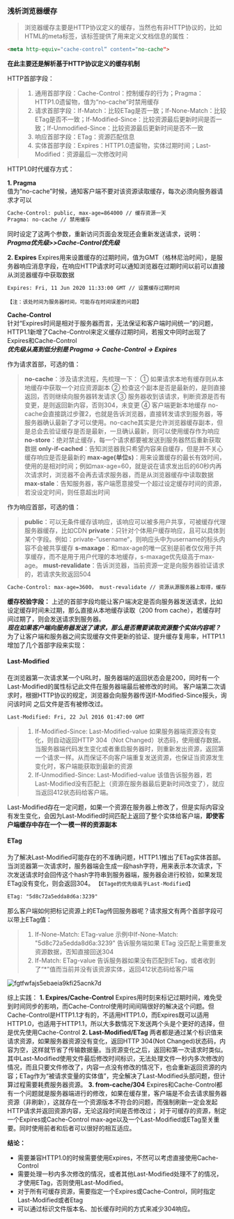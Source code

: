 ### 浅析浏览器缓存  
>浏览器缓存主要是HTTP协议定义的缓存，当然也有非HTTP协议的，比如HTML的meta标签，该标签提供了用来定义文档信息的属性：

```html
<meta http-equiv="cache-control“ content="no-cache">
```
**在此主要还是解析基于HTTP协议定义的缓存机制**   
 
HTTP首部字段：  
> 1.  通用首部字段：Cache-Control：控制缓存的行为；Pragma：HTTP1.0遗留物，值为“no-cache”时禁用缓存  
> 2.  请求首部字段：If-Match：比较ETag是否一致；If-None-Match：比较ETag是否不一致；If-Modified-Since：比较资源最后更新时间是否一致；If-Unmodified-Since：比较资源最后更新时间是否不一致  
> 3. 响应首部字段：ETag：资源匹配信息  
> 4. 实体首部字段：Expires：HTTP1.0遗留物，实体过期时间；Last-Modified：资源最后一次修改时间  

HTTP1.0时代缓存方式：  

**1. Pragma**  
值为“no-cache”时候，通知客户端不要对该资源读取缓存，每次必须向服务器请求才可以
```html
Cache-Control: public, max-age=864000 // 缓存资源一天
Pragma: no-cache // 禁用缓存
```
同时设定了这两个参数，重新访问页面会发现还会重新发送请求，说明：
_**Pragma优先级>>Cache-Control优先级**_

**2. Expires**
Expires用来设置缓存的过期时间，值为GMT（格林尼治时间），是服务器响应消息字段，在响应HTTP请求时可以通知浏览器在过期时间以前可以直接从浏览器缓存中获取数据
```html
Expires: Fri, 11 Jun 2020 11:33:00 GMT // 设置缓存过期时间
```
`【注：该处时间为服务器时间，可能存在时间误差的问题】`

**Cache-Control**  
针对“Expires时间是相对于服务器而言，无法保证和客户端时间统一”的问题，HTTP1.1新增了Cache-Control来定义缓存过期时间，若报文中同时出现了Expires和Cache-Control  
**_优先级从高到低分别是 Pragma -> Cache-Control -> Expires_**

作为请求首部，可选的值：
>**no-cache**：涉及请求流程，先梳理一下：
① 如果请求本地有缓存则从本地缓存中获取一个对应资源副本
② 检查这个副本是否是最新的，是则直接返回，否则继续向服务器转发请求
③ 服务器收到该请求，判断资源是否有变更，是则返回新内容，否则304，未变更
④ 客户端更新本地缓存
no-cache会直接跳过步骤2，也就是告诉浏览器，直接转发请求到服务器，等服务器确认最新了才可以使用。no-cache其实是允许浏览器缓存副本，但是总会去验证缓存是否是最新，一旦确认最新，则可以使用缓存作为响应
>**no-store**：绝对禁止缓存，每一个请求都要被发送到服务器然后重新获取数据
>**only-if-cached**：告知浏览器我只希望内容来自缓存，但是并不关心缓存响应是否是最新的
>**max-age(单位s)**：用来设置缓存的最长有效时间，使用的是相对时间；例如max-age=60，就是说在请求发出后的60秒内再次请求时，浏览器不会再去请求服务器，而是从浏览器缓存中读取数据
>**max-stale**：告知服务器，客户端愿意接受一个超过设定缓存时间的资源，若没设定时间，则任意超出时间

作为响应首部，可选的值：
>**public**：可以无条件缓存该响应，该响应可以被多用户共享，可被缓存代理服务器缓存，比如CDN
>**private**：只针对个体用户缓存响应，且可以具体到某个字段。例如：private-”username“，则响应头中为username的标头内容不会被共享缓存
>**s-maxage**：和max-age的唯一区别是前者仅仅用于共享缓存，而不是用于用户代理的本地缓存，s-maxage优先级高于max-age。
>**must-revalidate**：告诉浏览器，当前资源一定是向服务器验证请求的，若请求失败返回504

```html
Cache-Control: max-age=3600， must-revalidate // 资源从源服务器上取得，缓存时间为一小时，在一小时之内获取该资源无需发送请求，之后必须向服务器发送验证该资源
```
**缓存校验字段：**
上述的首部字段均能让客户端决定是否向服务器发送请求，比如设定缓存时间未过期，那么直接从本地缓存读取（200 from cache），若缓存时间过期了，则会发送请求到服务器。  
**_现在如果客户端向服务器发送了请求，那么是否需要读取资源整个实体内容呢？_**
为了让客户端和服务器之间实现缓存文件更新的验证、提升缓存复用率，HTTP1.1增加了几个首部字段来实现：
#### Last-Modified
在浏览器第一次请求某一个URL时，服务器端的返回状态会是200，同时有一个Last-Modified的属性标记此文件在服务器端最后被修改的时间。
客户端第二次请求时，根据HTTP协议的规定，浏览器会向服务器传送If-Modified-Since报头，询问该时间 之后文件是否有被修改过。
```html
Last-Modified: Fri, 22 Jul 2016 01:47:00 GMT
```
> 1. If-Modified-Since: Last-Modified-value  如果服务器端资源没有变化，则自动返回HTTP 304（Not Changed）状态码，使用缓存数据。当服务器端代码发生变化或者重启服务器时，则重新发出资源，返回第一个请求一样。从而保证不向客户端重复发送资源，也保证当资源发生变化时，客户端能获取到最新的资源
> 2. If-Unmodified-Since: Last-Modified-value 该值告诉服务器，若Last-Modified没有匹配上（资源在服务器最后更新时间改变了），就应当返回412状态码给客户端。

Last-Modified存在一定问题，如果一个资源在服务器上修改了，但是实际内容没有发生变化，会因为Last-Modified时间匹配上返回了整个实体给客户端，**即使客户端缓存中存在一个一模一样的资源副本**

#### ETag
为了解决Last-Modified可能存在的不准确问题，HTTP1.1推出了ETag实体首部。当浏览器第一次请求时，服务器端会生成一段hash字符，用来表示本次请求，下次发送请求时会回传这个hash字符串到服务器端，服务器会进行校验，如果发现ETag没有变化，则会返回304。
`【ETage的优先级高于Last-Modified】`
```html
ETag: "5d8c72a5edda8d6a:3239"
```
那么客户端如何把标记资源上的ETag传回服务器呢？请求报文有两个首部字段可以带上ETag值：
>1. If-None-Match: ETag-value  示例中If-None-Match: "5d8c72a5edda8d6a:3239" 告诉服务端如果 ETag 没匹配上需要重发资源数据，否知直接回送304
>2. If-Match: ETag-value 告诉服务器如果没有匹配到ETag，或者收到了“*”值而当前并没有该资源实体，返回412状态码给客户端

![fgtfwfajs5ebaeia9kfi25acnk7d](https://user-images.githubusercontent.com/3364054/28409719-063ad49e-6d6e-11e7-9230-ccd967d4e150.jpg)

综上实践：
**1. Expires/Cache-Control**
Expires用时刻来标记过期时间，难免受到时间同步的影响，而Cache-Control使用时间间隔很好的解决这个问题。但Cache-Control是HTTP1.1才有的，不适用HTTP1.0，而Expires既可以适用HTTP1.0，也适用于HTTP1.1，所以大多数情况下发送两个头是个更好的选择，但是优先使用Cache-Control
**2. Last-Modified/ETag**
两者都是通过某个标识值来请求资源，如果服务器资源没有变化，返回HTTP 304(Not Changed)状态码，内容为空，这样就节省了传输数据量。当资源变化之后，返回和第一次请求时类似。其中Last-Modified使用文件最后修改时间标识，无法处理文件一秒内多次修改的情况，而且只要文件修改了，内容一点没有修改的情况下，也会重新返回资源的内容；ETag作为“被请求变量的实体值”，完全解决了Last-Modified头部问题，但计算过程需要耗费服务器资源。
**3. from-cache/304**
 Expires和Cache-Control都有一个问题就是服务器端进行的修改，如果在缓存里，客户端是不会去请求服务器资源（非刷新），这就存在一个资源版本不符合的问题，而强制刷新一定会发起HTTP请求并返回资源内容，无论这段时间是否修改过；
对于可缓存的资源，制定一个Expires或Cache-Control max-age以及一个Last-Modified或ETag至关重要。同时使用前者和后者可以很好的相互适应。

**结论：**
* 需要兼容HTTP1.0的时候需要使用Expires，不然可以考虑直接使用Cache-Control
* 需要处理一秒内多次修改的情况，或者其他Last-Modified处理不了的情况，才使用ETag，否则使用Last-Modified。
* 对于所有可缓存资源，需要指定一个Expires或Cache-Control，同时指定Last-Modified或者Etag
* 可以通过标识文件版本名、加长缓存时间的方式来减少304响应。
